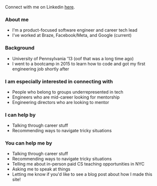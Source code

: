 Connect with me on Linkedin [here](https://www.linkedin.com/in/liann-sun-217b653b).

### About me
* I'm a product-focused software engineer and career tech lead
* I've worked at Braze, Facebook/Meta, and Google (current)

### Background
* University of Pennsylvania '13 (oof that was a long time ago)
* I went to a bootcamp in 2015 to learn how to code and got my first engineering job shortly after

### I am especially interested in connecting with
* People who belong to groups underrepresented in tech
* Engineers who are mid-career looking for mentorship
* Engineering directors who are looking to mentor

### I can help by

* Talking through career stuff
* Recommending ways to navigate tricky situations

### You can help me by

* Talking through career stuff
* Recommending ways to navigate tricky situations
* Telling me about in-person paid CS teaching opportunities in NYC
* Asking me to speak at things
* Letting me know if you'd like to see a blog post about how I made this site!